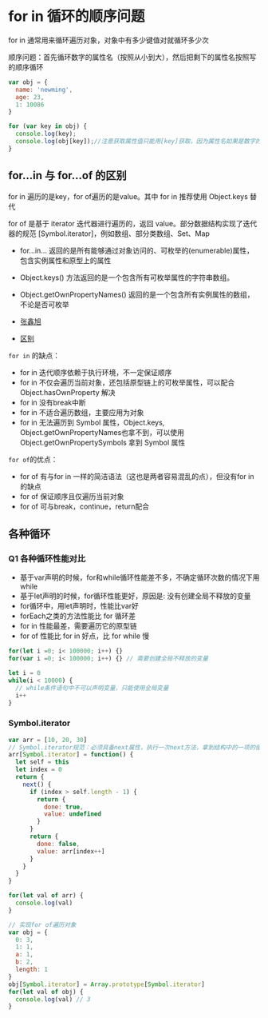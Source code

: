# for in 循环的顺序问题

for in 通常用来循环遍历对象，对象中有多少键值对就循环多少次

顺序问题：首先循环数字的属性名（按照从小到大），然后把剩下的属性名按照写的顺序循环

```js
var obj = {
  name: 'newming',
  age: 23,
  1: 10086
}

for (var key in obj) {
  console.log(key);
  console.log(obj[key]);//注意获取属性值只能用[key]获取，因为属性名如果是数字的话是无法通过 .key 获取的
}
```

## for...in 与 for...of 的区别

for in 遍历的是key，for of遍历的是value。其中 for in 推荐使用 Object.keys 替代

for of 是基于 iterator 迭代器进行遍历的，返回 value。部分数据结构实现了迭代器的规范 [Symbol.iterator]，例如数组、部分类数组、Set、Map

- for...in... 返回的是所有能够通过对象访问的、可枚举的(enumerable)属性，包含实例属性和原型上的属性
- Object.keys() 方法返回的是一个包含所有可枚举属性的字符串数组。
- Object.getOwnPropertyNames() 返回的是一个包含所有实例属性的数组，不论是否可枚举

- [张鑫旭](https://www.zhangxinxu.com/wordpress/2018/08/for-in-es6-for-of/)
- [区别](https://lq782655835.github.io/blogs/js/different-for-in-for-of.html)

`for in` 的缺点：

- for in 迭代顺序依赖于执行环境，不一定保证顺序
- for in 不仅会遍历当前对象，还包括原型链上的可枚举属性，可以配合 Object.hasOwnProperty 解决
- for in 没有break中断
- for in 不适合遍历数组，主要应用为对象
- for in 无法遍历到 Symbol 属性，Object.keys, Object.getOwnPropertyNames也拿不到，可以使用 Object.getOwnPropertySymbols 拿到 Symbol 属性

`for of`的优点：

- for of 有与for in 一样的简洁语法（这也是两者容易混乱的点），但没有for in的缺点
- for of 保证顺序且仅遍历当前对象
- for of 可与break，continue，return配合

## 各种循环

### Q1 各种循环性能对比

- 基于var声明的时候，for和while循环性能差不多，不确定循环次数的情况下用while
- 基于let声明的时候，for循环性能更好，原因是: 没有创建全局不释放的变量
- for循环中，用let声明时，性能比var好
- forEach之类的方法性能比 for 循环差
- for in 性能最差，需要遍历它的原型链
- for of 性能比 for in 好点，比 for while 慢

```js
for(let i =0; i< 100000; i++) {}
for(var i =0; i< 100000; i++) {} // 需要创建全局不释放的变量

let i = 0
while(i < 10000) {
  // while条件语句中不可以声明变量，只能使用全局变量
  i++
}
```

### Symbol.iterator

```js
var arr = [10, 20, 30]
// Symbol.iterator规范：必须具备next属性，执行一次next方法，拿到结构中的一项的值 {done, value}
arr[Symbol.iterator] = function() {
  let self = this
  let index = 0
  return {
    next() {
      if (index > self.length - 1) {
        return {
          done: true,
          value: undefined
        }
      }
      return {
        done: false,
        value: arr[index++]
      }
    }
  }
}

for(let val of arr) {
  console.log(val)
}

// 实现for of遍历对象
var obj = {
  0: 3,
  1: 1,
  a: 1,
  b: 2,
  length: 1
}
obj[Symbol.iterator] = Array.prototype[Symbol.iterator]
for(let val of obj) {
  console.log(val) // 3
}
```
